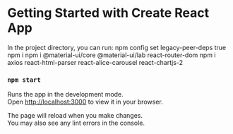 # Getting Started with Create React App

In the project directory, you can run:
npm config set legacy-peer-deps true
npm i
npm i @material-ui/core @material-ui/lab react-router-dom
npm i axios react-html-parser react-alice-carousel react-chartjs-2
### `npm start`

Runs the app in the development mode.\
Open [http://localhost:3000](http://localhost:3000) to view it in your browser.

The page will reload when you make changes.\
You may also see any lint errors in the console.

